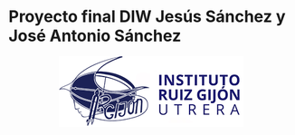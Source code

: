 # Proyecto final DIW Jesús Sánchez y José Antonio Sánchez

<p align="center"> <img src='/img/logo.png'/> </p>
